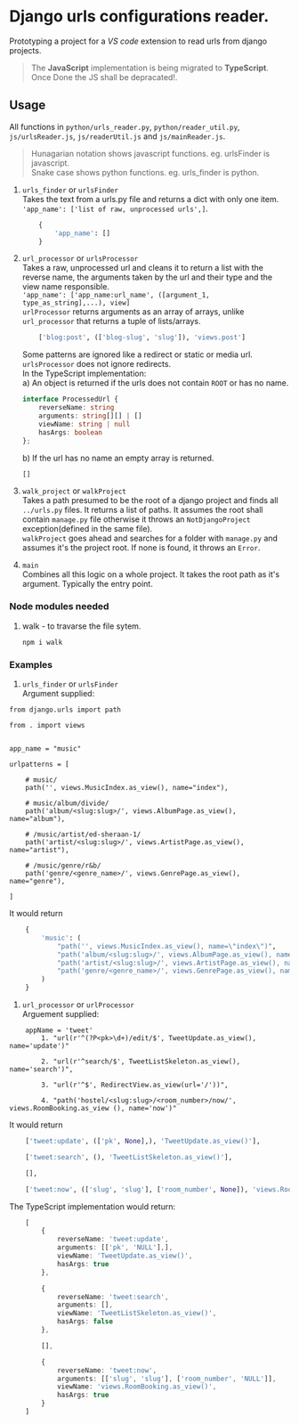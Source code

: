 # Django urls configurations reader.

Prototyping a project for a _VS code_ extension to read urls from django projects.

> The **JavaScript** implementation is being migrated to **TypeScript**. Once Done the JS shall be depracated!.

## Usage
All functions in `python/urls_reader.py`, `python/reader_util.py`, `js/urlsReader.js`, `js/readerUtil.js` and `js/mainReader.js`.
> Hunagarian notation shows javascript functions. eg. urlsFinder is javascript.  
> Snake case shows python functions. eg. urls_finder is python.  


1. `urls_finder` or `urlsFinder`   
Takes the text from a urls.py file and returns a dict with only one item.  
`'app_name': ['list of raw, unprocessed urls',]`.  
    ```python
        {
            'app_name': []
        }
    ```  


2. `url_processor` or `urlsProcessor`   
Takes a raw, unprocessed url and cleans it to return a list with the reverse name, the arguments taken by the url and their type and the view name responsible.  
`'app_name': ['app_name:url_name', ([argument_1, type_as_string],...), view]`  
`urlProcessor` returns arguments as an array of arrays, unlike `url_processor` that returns a tuple of lists/arrays.  

    ```python
        ['blog:post', (['blog-slug', 'slug']), 'views.post']
    ```
    Some patterns are ignored like a redirect or static or media url. `urlsProcessor` does not ignore redirects.  
    In the TypeScript implementation:  
    a) An object is returned if the urls does not contain `ROOT` or has no name.
    ```typescript
    interface ProcessedUrl {
        reverseName: string
        arguments: string[][] | []
        viewName: string | null
        hasArgs: boolean
    };
    ```
    b) If the url has no name an empty array is returned.
    ```
    []
    ```
3. `walk_project` or `walkProject`   
Takes a path presumed to be the root of a django project and finds all `../urls.py` files. 
It returns a list of paths. It assumes the root shall contain `manage.py` file otherwise it throws 
an `NotDjangoProject` exception(defined in the same file).  
`walkProject` goes ahead and searches for a folder with `manage.py` and assumes it's the project root. If none is found,
it throws an `Error`.  

4. `main`    
Combines all this logic on a whole project. It takes the root path as it's argument. Typically the entry point.

### Node modules needed
1. walk - to travarse the file sytem.
   ```commandline
   npm i walk
   ```

### Examples
1. `urls_finder` or `urlsFinder`  
Argument supplied:
```text
from django.urls import path

from . import views


app_name = "music"

urlpatterns = [

    # music/
    path('', views.MusicIndex.as_view(), name="index"),

    # music/album/divide/
    path('album/<slug:slug>/', views.AlbumPage.as_view(), name="album"),

    # /music/artist/ed-sheraan-1/
    path('artist/<slug:slug>/', views.ArtistPage.as_view(), name="artist"),

    # /music/genre/r&b/
    path('genre/<genre_name>/', views.GenrePage.as_view(), name="genre"),

]
```

It would return  
```python  
    {
        'music': (
            "path('', views.MusicIndex.as_view(), name=\"index\")",
            "path('album/<slug:slug>/', views.AlbumPage.as_view(), name=\"album\")",
            "path('artist/<slug:slug>/', views.ArtistPage.as_view(), name=\"artist\")",
            "path('genre/<genre_name>/', views.GenrePage.as_view(), name=\"genre\")",
        )
    }
```

1. `url_processor` or `urlProcessor`  
Arguement supplied: 
```text
    appName = 'tweet'
        1. "url(r'^(?P<pk>\d+)/edit/$', TweetUpdate.as_view(), name='update')"

        2. "url(r'^search/$', TweetListSkeleton.as_view(), name='search')",

        3. "url(r'^$', RedirectView.as_view(url='/'))",

        4. "path('hostel/<slug:slug>/<room_number>/now/', views.RoomBooking.as_view (), name='now')"
```

It would return
```python
    ['tweet:update', (['pk', None],), 'TweetUpdate.as_view()'],

    ['tweet:search', (), 'TweetListSkeleton.as_view()'],

    [],

    ['tweet:now', (['slug', 'slug'], ['room_number', None]), 'views.RoomBooking.as_view()']
```  

The TypeScript implementation would return:  
```typescript
    [ 
        {
            reverseName: 'tweet:update',
            arguments: [['pk', 'NULL'],], 
            viewName: 'TweetUpdate.as_view()',
            hasArgs: true
        },

        {
            reverseName: 'tweet:search',
            arguments: [], 
            viewName: 'TweetListSkeleton.as_view()',
            hasArgs: false
        },

        [],

        {
            reverseName: 'tweet:now', 
            arguments: [['slug', 'slug'], ['room_number', 'NULL']], 
            viewName: 'views.RoomBooking.as_view()',
            hasArgs: true
        }
    ]
```